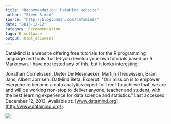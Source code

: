 ```yaml
---
title: "Recommendation: DataMind website"
author: "Steve Simon"
source: "http://blog.pmean.com/datamind/"
date: "2013-12-12"
category: Recommendation
tags: R software
output: html_document
---
```


DataMind is a website offering free tutorials for the R programming
language and tools that let you develop your own tutorials based on R
Markdown. I have not tested any of this, but it looks
interesting.

<!---More--->

Jonathan Cornelissen, Dieter De Mesmaeker, Martijn Theuwissen, Bram
Jans, Albert Jorrisen. DatMind Beta. Excerpt: "Our mission is to empower
everyone to become a data analytics expert for free! To achieve that, we
are and will be working non-stop to deliver anyone, teacher and student,
with the best learning experience for data science and statistics." Last
accessed December 12, 2013. Available at:
[www.datamind.org](http://www.datamind.org/).

![](http://www.pmean.com/images/images/13/datamind01.png)




